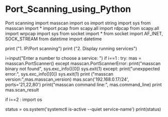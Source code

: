 # Port_Scanning_using_Python

Port scanning
import masscan
import os
import string
import sys
from masscan import *
import pcap
from scapy.all import rdpcap
from scapy.all import wrpcap
import sys
from socket import *
from socket import AF_INET, SOCK_STREAM
from datetime import datetime

print ("1. IP/Port scanning")
print ("2. Display running services")

i=input("Enter a number to choose a service: ")
if i==1 :
    try:
        mas = masscan.PortScanner()
    except masscan.PortScannerError:
        print("masscan binary not found", sys.exc_info()[0])
        sys.exit(1)
    except:
        print("unexppected error:", sys.exc_info()[0])
        sys.exit(1)
    print ("masscan version:",mas.masscan_version)
    mas.scan('192.168.0.17/24', ports='21,22,80')
    print("masscan command line:", mas.command_line)
    print mas.scan_result


if i==2 :
import os

status = os.system('systemctl is-active --quiet service-name')
print(status)


